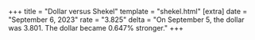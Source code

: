 +++
title = "Dollar versus Shekel"
template = "shekel.html"
[extra]
date = "September  6, 2023"
rate = "3.825"
delta = "On September  5, the dollar was 3.801. The dollar became 0.647% stronger."
+++
